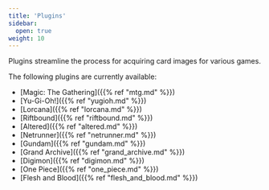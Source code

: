 ```yaml
---
title: 'Plugins'
sidebar:
  open: true
weight: 10
---
```


Plugins streamline the process for acquiring card images for various games.

The following plugins are currently available:
* [Magic: The Gathering]({{% ref "mtg.md" %}})
* [Yu-Gi-Oh!]({{% ref "yugioh.md" %}})
* [Lorcana]({{% ref "lorcana.md" %}})
* [Riftbound]({{% ref "riftbound.md" %}})
* [Altered]({{% ref "altered.md" %}})
* [Netrunner]({{% ref "netrunner.md" %}})
* [Gundam]({{% ref "gundam.md" %}})
* [Grand Archive]({{% ref "grand_archive.md" %}})
* [Digimon]({{% ref "digimon.md" %}})
* [One Piece]({{% ref "one_piece.md" %}})
* [Flesh and Blood]({{% ref "flesh_and_blood.md" %}})
